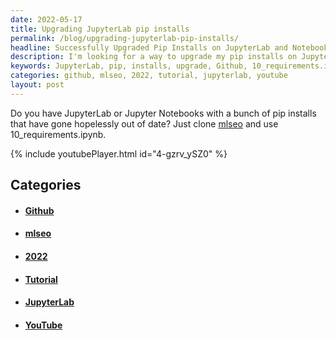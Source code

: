 ```yaml
---
date: 2022-05-17
title: Upgrading JupyterLab pip installs
permalink: /blog/upgrading-jupyterlab-pip-installs/
headline: Successfully Upgraded Pip Installs on JupyterLab and Notebooks!
description: I'm looking for a way to upgrade my pip installs on JupyterLab and Jupyter Notebooks. I found a solution! I cloned mlseo from Github and used 10_requirements.ipynb. To learn more, I watched a video tutorial on YouTube. Check out my blog post to get the full scoop.
keywords: JupyterLab, pip, installs, upgrade, Github, 10_requirements.ipynb, video, tutorial, YouTube, May 17th, 2022, mlseo, clone
categories: github, mlseo, 2022, tutorial, jupyterlab, youtube
layout: post
---
```


Do you have JupyterLab or Jupyter Notebooks with a bunch of pip installs that
have gone hopelessly out of date? Just clone
[mlseo](https://github.com/miklevin/mlseo/) and use 10_requirements.ipynb.

{% include youtubePlayer.html id="4-gzrv_ySZ0" %}


## Categories

<ul>
<li><h4><a href='/github/'>Github</a></h4></li>
<li><h4><a href='/mlseo/'>mlseo</a></h4></li>
<li><h4><a href='/2022/'>2022</a></h4></li>
<li><h4><a href='/tutorial/'>Tutorial</a></h4></li>
<li><h4><a href='/jupyterlab/'>JupyterLab</a></h4></li>
<li><h4><a href='/youtube/'>YouTube</a></h4></li></ul>